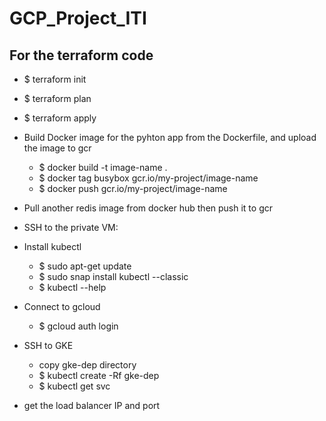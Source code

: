 # GCP_Project_ITI

## For the terraform code
  * $ terraform init
  * $ terraform plan
  * $ terraform apply

* Build Docker image for the pyhton app from the Dockerfile, and upload the image to gcr
  * $ docker build -t image-name .
  * $ docker tag busybox gcr.io/my-project/image-name
  * $ docker push gcr.io/my-project/image-name

* Pull another redis image from docker hub then push it to gcr

* SSH to the private VM:

* Install kubectl
  * $ sudo apt-get update
  * $ sudo snap install kubectl --classic
  * $ kubectl --help

* Connect to gcloud
  * $ gcloud auth login

* SSH to GKE
  * copy gke-dep directory
  * $ kubectl create -Rf gke-dep
  * $ kubectl get svc

* get the load balancer IP and port 

